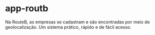 # app-routb
Na RouteB, as empresas se cadastram e são encontradas por meio de geolocalização. Um sistema prático, rápido e de fácil acesso.
